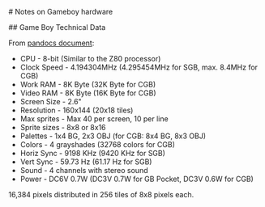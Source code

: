 # Notes on Gameboy hardware

## Game Boy Technical Data

From [pandocs document](http://bgb.bircd.org/pandocs.txt):

* CPU          - 8-bit (Similar to the Z80 processor)
* Clock Speed  - 4.194304MHz (4.295454MHz for SGB, max. 8.4MHz
  for CGB)
* Work RAM     - 8K Byte (32K Byte for CGB)
* Video RAM    - 8K Byte (16K Byte for CGB)
* Screen Size  - 2.6"
* Resolution   - 160x144 (20x18 tiles)
* Max sprites  - Max 40 per screen, 10 per line
* Sprite sizes - 8x8 or 8x16
* Palettes     - 1x4 BG, 2x3 OBJ (for CGB: 8x4 BG, 8x3 OBJ)
* Colors       - 4 grayshades (32768 colors for CGB)
* Horiz Sync   - 9198 KHz (9420 KHz for SGB)
* Vert Sync    - 59.73 Hz (61.17 Hz for SGB)
* Sound        - 4 channels with stereo sound
* Power        - DC6V 0.7W (DC3V 0.7W for GB Pocket, DC3V 0.6W
  for CGB)


16,384 pixels distributed in 256 tiles of 8x8 pixels each.
